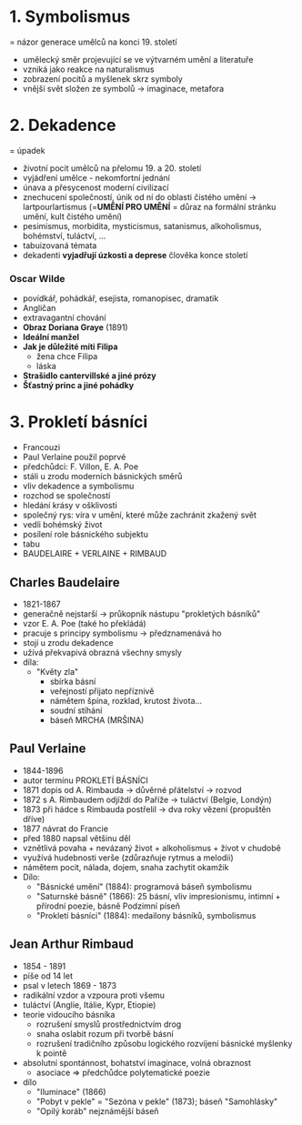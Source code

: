 # 1. Symbolismus
=  názor generace umělců na konci 19. století
- umělecký směr projevující se ve výtvarném umění a literatuře
- vzniká jako reakce na naturalismus
- zobrazení pocitů a myšlenek skrz symboly
- vnější svět složen ze symbolů -> imaginace, metafora

# 2. Dekadence
= úpadek
- životní pocit umělců na přelomu 19. a 20. století
- vyjádření umělce - nekomfortní jednání
- únava a přesycenost moderní civilizací
- znechucení společností, únik od ní do oblasti čistého umění -> lartpourlartismus (=**UMĚNÍ PRO UMĚNÍ** = důraz na formální stránku umění, kult čistého umění)
- pesimismus, morbidita, mysticismus, satanismus, alkoholismus, bohémství, tuláctví, ...
- tabuizovaná témata
- dekadenti **vyjadřují úzkosti a deprese** člověka konce století

### Oscar Wilde
- povídkář, pohádkář, esejista, romanopisec, dramatik
- Angličan
- extravagantní chování
- **Obraz Doriana Graye** (1891)
- **Ideální manžel**
- **Jak je důležité míti Filipa**
	- žena chce Filipa
	- láska
- **Strašidlo cantervillské a jiné prózy**
- **Šťastný princ a jiné pohádky**

# 3. Prokletí básníci
- Francouzi
- Paul Verlaine použil poprvé
- předchůdci: F. Villon, E. A. Poe
- stáli u zrodu moderních básnických směrů
- vliv dekadence a symbolismu
- rozchod se společností
- hledání krásy v ošklivosti
- společný rys: víra v umění, které může zachránit zkažený svět
- vedli bohémský život
- posílení role básnického subjektu
- tabu
- BAUDELAIRE + VERLAINE + RIMBAUD

## Charles Baudelaire 
- 1821-1867 
- generačně nejstarší -> průkopník nástupu "prokletých básníků" 
- vzor E. A. Poe (také ho překládá) 
- pracuje s principy symbolismu -> předznamenává ho 
- stojí u zrodu dekadence 
- užívá překvapivá obrazná všechny smysly 
- díla: 
    - "Květy zla" 
        - sbírka básní 
        - veřejností přijato nepříznivě 
        - námětem špína, rozklad, krutost života… 
        - soudní stíhání 
        - báseň MRCHA (MRŠINA)

## Paul Verlaine
- 1844-1896
- autor termínu PROKLETÍ BÁSNÍCI 
- 1871 dopis od A. Rimbauda -> důvěrné přátelství -> rozvod 
- 1872 s A. Rimbaudem odjíždí do Paříže -> tuláctví (Belgie, Londýn) 
- 1873 při hádce s Rimbauda postřelil -> dva roky vězení (propuštěn dříve) 
- 1877 návrat do Francie 
- před 1880 napsal většinu děl 
- vznětlivá povaha + nevázaný život + alkoholismus + život v chudobě 
- využívá hudebnosti verše (zdůrazňuje rytmus a melodii) 
- námětem pocit, nálada, dojem, snaha zachytit okamžik 
- Dílo: 
    - "Básnické umění" (1884): programová báseň symbolismu 
    - "Saturnské básně" (1866): 25 básní, vliv impresionismu, intimní + přírodní poezie, básně Podzimní píseň 
    - "Prokletí básníci" (1884): medailony básníků, symbolismus
## Jean Arthur Rimbaud
- 1854 - 1891
- píše od 14 let
- psal v letech 1869 - 1873
- radikální vzdor a vzpoura proti všemu
- tuláctví (Anglie, Itálie, Kypr, Etiopie)
- teorie vidoucího básníka
	- rozrušení smyslů prostřednictvím drog
	- snaha oslabit rozum při tvorbě básní
	- rozrušení tradičního způsobu logického rozvíjení básnické myšlenky k pointě
- absolutní spontánnost, bohatství imaginace, volná obraznost
	- asociace ⇒ předchůdce polytematické poezie
- dílo
	- "Iluminace" (1866)
	- "Pobyt v pekle" = "Sezóna v pekle" (1873); báseň "Samohlásky"
	- "Opilý koráb" nejznámější báseň